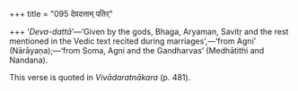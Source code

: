 +++
title = "095 देवदत्ताम् पतिर्"

+++
‘*Deva-dattā*’—‘Given by the gods, Bhaga, Aryaman, Savitṛ and the rest
mentioned in the Vedic text recited during marriages’,—‘from Agni’
(Nārāyaṇa);—‘from Soma, Agni and the Gandharvas’ (Medhātithi and
Nandana).

This verse is quoted in *Vivādaratnākara* (p. 481).


